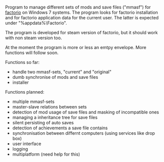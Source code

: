 Program to manage different sets of mods and save files ("mmasf") for [factorio](https://www.factorio.com/ "Official factorio website") on Windows 7 systems.
The program looks for factorio installation and for factorio application data for the current user. The latter is expected under "%appdata%\Factorio".

The program is developed for steam version of factorio, but it should work with non steam version too.

At the moment the program is more or less an emtpy envelope. 
More functions will follow soon.

Functions so far:

* handle two mmasf-sets, "current" and "original"
* dumb synchronise of mods and save files
* installer

Functions planned:

* multiple mmasf-sets
* master-slave relations between sets
* detection of mod usage of save files and masking of incompatible ones
* managing a inheritance tree for save files
* silent persisting of auto saves
* detection of achievements a save file contains
* synchronisation between differnt computers (using services like drop box)
* user interface
* logging
* multiplatform (need help for this)
